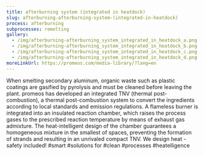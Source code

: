 ```yaml
---
title: afterburning system (integrated in heatdock)
slug: afterburning-afterburning-system-(integrated-in-heatdock)
process: afterburning
subprocesses: remelting
gallery:
  - /img/afterburning-afterburning_system_integrated_in_heatdock_a.png
  - /img/afterburning-afterburning_system_integrated_in_heatdock_b.png
  - /img/afterburning-afterburning_system_integrated_in_heatdock_c.png
  - /img/afterburning-afterburning_system_integrated_in_heatdock_d.png
moreLinkUrl: https://promeos.com/media-library/?lang=en
---
```

When smelting secondary aluminum, organic waste such as plastic coatings are gasified by pyrolysis and must be cleaned before leaving the plant. promeos has developed an integrated TNV (thermal post-combustion), a thermal post-combustion system to convert the ingredients according to local standards and emission regulations. A flameless burner is integrated into an insulated reaction chamber, which raises the process gases to the prescribed reaction temperature by means of exhaust gas admixture. The heat-intelligent design of the chamber guarantees a homogeneous mixture in the smallest of spaces, preventing the formation of strands and resulting in an unrivaled compact TNV. We design heat - safety included! #smart #solutions for #clean #processes #heatelligence

